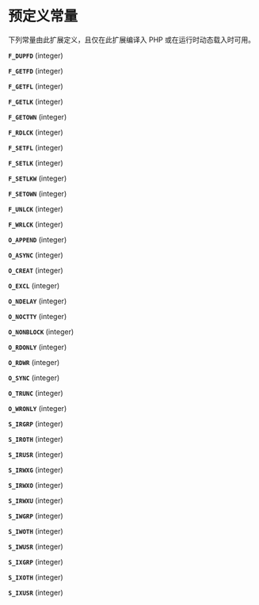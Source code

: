 预定义常量
==========

下列常量由此扩展定义，且仅在此扩展编译入 PHP 或在运行时动态载入时可用。

**`F_DUPFD`** (<span class="type">integer</span>)  

**`F_GETFD`** (<span class="type">integer</span>)  

**`F_GETFL`** (<span class="type">integer</span>)  

**`F_GETLK`** (<span class="type">integer</span>)  

**`F_GETOWN`** (<span class="type">integer</span>)  

**`F_RDLCK`** (<span class="type">integer</span>)  

**`F_SETFL`** (<span class="type">integer</span>)  

**`F_SETLK`** (<span class="type">integer</span>)  

**`F_SETLKW`** (<span class="type">integer</span>)  

**`F_SETOWN`** (<span class="type">integer</span>)  

**`F_UNLCK`** (<span class="type">integer</span>)  

**`F_WRLCK`** (<span class="type">integer</span>)  

**`O_APPEND`** (<span class="type">integer</span>)  

**`O_ASYNC`** (<span class="type">integer</span>)  

**`O_CREAT`** (<span class="type">integer</span>)  

**`O_EXCL`** (<span class="type">integer</span>)  

**`O_NDELAY`** (<span class="type">integer</span>)  

**`O_NOCTTY`** (<span class="type">integer</span>)  

**`O_NONBLOCK`** (<span class="type">integer</span>)  

**`O_RDONLY`** (<span class="type">integer</span>)  

**`O_RDWR`** (<span class="type">integer</span>)  

**`O_SYNC`** (<span class="type">integer</span>)  

**`O_TRUNC`** (<span class="type">integer</span>)  

**`O_WRONLY`** (<span class="type">integer</span>)  

**`S_IRGRP`** (<span class="type">integer</span>)  

**`S_IROTH`** (<span class="type">integer</span>)  

**`S_IRUSR`** (<span class="type">integer</span>)  

**`S_IRWXG`** (<span class="type">integer</span>)  

**`S_IRWXO`** (<span class="type">integer</span>)  

**`S_IRWXU`** (<span class="type">integer</span>)  

**`S_IWGRP`** (<span class="type">integer</span>)  

**`S_IWOTH`** (<span class="type">integer</span>)  

**`S_IWUSR`** (<span class="type">integer</span>)  

**`S_IXGRP`** (<span class="type">integer</span>)  

**`S_IXOTH`** (<span class="type">integer</span>)  

**`S_IXUSR`** (<span class="type">integer</span>)  
